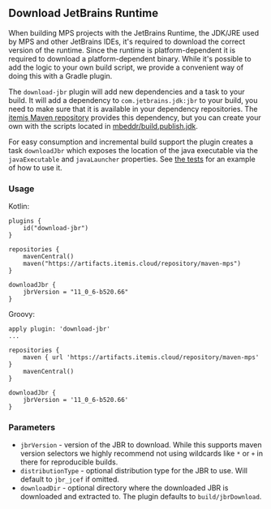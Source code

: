 ## Download JetBrains Runtime

When building MPS projects with the JetBrains Runtime, the JDK/JRE used by MPS and other JetBrains IDEs, it's
required to download the correct version of the runtime. Since the runtime is platform-dependent it is required to
download a platform-dependent binary. While it's possible to add the logic to your own build script, we provide
a convenient way of doing this with a Gradle plugin.

The `download-jbr` plugin will add new dependencies and a task to your build. It will add a dependency to
`com.jetbrains.jdk:jbr` to your build, you need to make sure that it is available in your dependency repositories. The
[itemis Maven repository](https://artifacts.itemis.cloud/repository/maven-mps) provides this dependency, but you can
create your own with the scripts located in [mbeddr/build.publish.jdk](https://github.com/mbeddr/build.publish.jdk).

For easy consumption and incremental build support the plugin creates a task `downloadJbr` which exposes the location of
the java executable via the `javaExecutable` and `javaLauncher` properties. See
[the tests](../../src/test/kotlin/test/others/JBRDownloadTest.kt) for an example of how to use it.

### Usage


Kotlin:
```
plugins {
    id("download-jbr")
}

repositories {
    mavenCentral()
    maven("https://artifacts.itemis.cloud/repository/maven-mps")
}

downloadJbr {
    jbrVersion = "11_0_6-b520.66"
}
```

Groovy:
```
apply plugin: 'download-jbr'
...

repositories {
    maven { url 'https://artifacts.itemis.cloud/repository/maven-mps' }
    mavenCentral()
}

downloadJbr {
    jbrVersion = '11_0_6-b520.66'
}
```

### Parameters

* `jbrVersion` - version of the JBR to download. While this supports maven version selectors we highly recommend not
  using wildcards like `*` or `+` in there for reproducible builds.
* `distributionType` - optional distribution type for the JBR to use. Will default to `jbr_jcef` if omitted.
* `downloadDir` - optional directory where the downloaded JBR is downloaded and extracted to. The plugin defaults to
  `build/jbrDownload`. 
